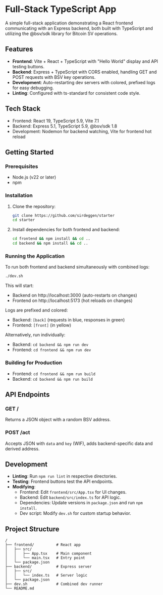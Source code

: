 # Full-Stack TypeScript App

A simple full-stack application demonstrating a React frontend communicating with an Express backend, both built with TypeScript and utilizing the @bsv/sdk library for Bitcoin SV operations.

## Features

- **Frontend**: Vite + React + TypeScript with "Hello World" display and API testing buttons.
- **Backend**: Express + TypeScript with CORS enabled, handling GET and POST requests with BSV key operations.
- **Development**: Auto-restarting dev servers with colored, prefixed logs for easy debugging.
- **Linting**: Configured with ts-standard for consistent code style.

## Tech Stack

- Frontend: React 19, TypeScript 5.9, Vite 7.1
- Backend: Express 5.1, TypeScript 5.9, @bsv/sdk 1.8
- Development: Nodemon for backend watching, Vite for frontend hot reload

## Getting Started

### Prerequisites

- Node.js (v22 or later)
- npm

### Installation

1. Clone the repository:
   ```bash
   git clone https://github.com/sirdeggen/starter
   cd starter
   ```

2. Install dependencies for both frontend and backend:
   ```bash
   cd frontend && npm install && cd ..
   cd backend && npm install && cd ..
   ```

### Running the Application

To run both frontend and backend simultaneously with combined logs:

```bash
./dev.sh
```

This will start:
- Backend on http://localhost:3000 (auto-restarts on changes)
- Frontend on http://localhost:5173 (hot reloads on changes)

Logs are prefixed and colored:
- Backend: `[back]` (requests in blue, responses in green)
- Frontend: `[front]` (in yellow)

Alternatively, run individually:
- Backend: `cd backend && npm run dev`
- Frontend: `cd frontend && npm run dev`

### Building for Production

- Frontend: `cd frontend && npm run build`
- Backend: `cd backend && npm run build`

## API Endpoints

### GET /
Returns a JSON object with a random BSV address.

### POST /act
Accepts JSON with `data` and `key` (WIF), adds backend-specific data and derived address.

## Development

- **Linting**: Run `npm run lint` in respective directories.
- **Testing**: Frontend buttons test the API endpoints.
- **Modifying**:
  - Frontend: Edit `frontend/src/App.tsx` for UI changes.
  - Backend: Edit `backend/src/index.ts` for API logic.
  - Dependencies: Update versions in `package.json` and run `npm install`.
  - Dev script: Modify `dev.sh` for custom startup behavior.

## Project Structure

```
/
├── frontend/          # React app
│   ├── src/
│   │   ├── App.tsx    # Main component
│   │   └── main.tsx   # Entry point
│   └── package.json
├── backend/           # Express server
│   ├── src/
│   │   └── index.ts   # Server logic
│   └── package.json
├── dev.sh             # Combined dev runner
└── README.md
```
